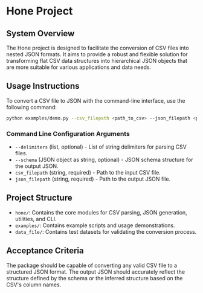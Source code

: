 # Hone Project

## System Overview

The Hone project is designed to facilitate the conversion of CSV files into nested JSON formats. It aims to provide a robust and flexible solution for transforming flat CSV data structures into hierarchical JSON objects that are more suitable for various applications and data needs.

## Usage Instructions

To convert a CSV file to JSON with the command-line interface, use the following command:

```bash
python examples/demo.py --csv_filepath <path_to_csv> --json_filepath <path_to_json> [--delimiters <delimiters>] [--schema <schema>]
```

### Command Line Configuration Arguments

- `--delimiters` (list, optional) - List of string delimiters for parsing CSV files.
- `--schema` (JSON object as string, optional) - JSON schema structure for the output JSON.
- `csv_filepath` (string, required) - Path to the input CSV file.
- `json_filepath` (string, required) - Path to the output JSON file.

## Project Structure

- `hone/`: Contains the core modules for CSV parsing, JSON generation, utilities, and CLI.
- `examples/`: Contains example scripts and usage demonstrations.
- `data_file/`: Contains test datasets for validating the conversion process.

## Acceptance Criteria

The package should be capable of converting any valid CSV file to a structured JSON format. The output JSON should accurately reflect the structure defined by the schema or the inferred structure based on the CSV's column names.